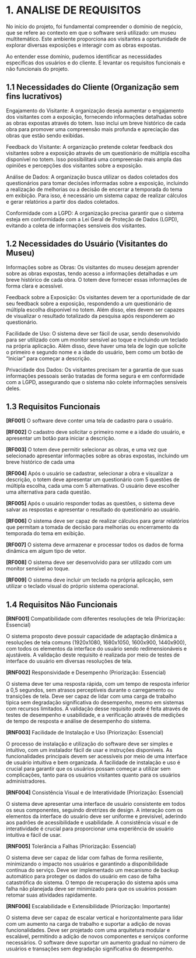 # 1. ANALISE DE REQUISITOS

No início do projeto, foi fundamental compreender o domínio de negócio, que se refere ao contexto em que o software será utilizado: um museu multitemático. Este ambiente proporciona aos visitantes a oportunidade de explorar diversas exposições e interagir com as obras expostas.

Ao entender esse domínio, pudemos identificar as necessidades específicas dos usuários e do cliente. E levantar os requisitos funcionais e não funcionais do projeto.

## 1.1 Necessidades do Cliente (Organização sem fins lucrativos)

Engajamento do Visitante: A organização deseja aumentar o engajamento dos visitantes com a exposição, fornecendo informações detalhadas sobre as obras expostas através do totem. Isso inclui um breve histórico de cada obra para promover uma compreensão mais profunda e apreciação das obras que estão sendo exibidas.

Feedback do Visitante: A organização pretende coletar feedback dos visitantes sobre a exposição através de um questionário de múltipla escolha disponível no totem. Isso possibilitará uma compreensão mais ampla das opiniões e percepções dos visitantes sobre a exposição.

Análise de Dados: A organização busca utilizar os dados coletados dos questionários para tomar decisões informadas sobre a exposição, incluindo a realização de melhorias ou a decisão de encerrar a temporada do tema em exibição. Para isso, é necessário um sistema capaz de realizar cálculos e gerar relatórios a partir dos dados coletados.

Conformidade com a LGPD: A organização precisa garantir que o sistema esteja em conformidade com a Lei Geral de Proteção de Dados (LGPD), evitando a coleta de informações sensíveis dos visitantes.

## 1.2 Necessidades do Usuário (Visitantes do Museu)

Informações sobre as Obras: Os visitantes do museu desejam aprender sobre as obras expostas, tendo acesso a informações detalhadas e um breve histórico de cada obra. O totem deve fornecer essas informações de forma clara e acessível.

Feedback sobre a Exposição: Os visitantes devem ter a oportunidade de dar seu feedback sobre a exposição, respondendo a um questionário de múltipla escolha disponível no totem. Além disso, eles devem ser capazes de visualizar o resultado totalizado da pesquisa após responderem ao questionário.

Facilidade de Uso: O sistema deve ser fácil de usar, sendo desenvolvido para ser utilizado com um monitor sensível ao toque e incluindo um teclado na própria aplicação. Além disso, deve haver uma tela de login que solicite o primeiro e segundo nome e a idade do usuário, bem como um botão de “Iniciar” para começar a descrição.

Privacidade dos Dados: Os visitantes precisam ter a garantia de que suas informações pessoais serão tratadas de forma segura e em conformidade com a LGPD, assegurando que o sistema não colete informações sensíveis deles.

## 1.3 Requisitos Funcionais

**[RF001]** O software deve conter uma tela de cadastro para o usuário.

**[RF002]** O cadastro deve solicitar o primeiro nome e a idade do usuário, e apresentar um botão para iniciar a descrição.

**[RF003]** O totem deve permitir selecionar as obras, e uma vez que selecionado apresentar informações sobre as obras expostas, incluindo um breve histórico de cada uma

**[RF004]** Após o usuário se cadastrar, selecionar a obra e visualizar a descrição, o totem deve apresentar um questionário com 5 questões de múltipla escolha, cada uma com 5 alternativas. O usuário deve escolher uma alternativa para cada questão.

**[RF005]** Após o usuário responder todas as questões, o sistema deve salvar as respostas e apresentar o resultado do questionário ao usuário.

**[RF006]** O sistema deve ser capaz de realizar cálculos para gerar relatórios que permitam a tomada de decisão para melhorias ou encerramento da temporada do tema em exibição.

**[RF007]** O sistema deve armazenar e processar todos os dados de forma dinâmica em algum tipo de vetor.

**[RF008]** O sistema deve ser desenvolvido para ser utilizado com um monitor sensível ao toque.

**[RF009]** O sistema deve incluir um teclado na própria aplicação, sem utilizar o teclado visual do próprio sistema operacional.

## 1.4 Requisitos Não Funcionais

**[RNF001]** Compatibilidade com diferentes resoluções de tela (Priorização: Essencial)

O sistema proposto deve possuir capacidade de adaptação dinâmica a resoluções de tela comuns (1920x1080, 1680x1050, 1600x900, 1440x900), com todos os elementos da interface do usuário sendo redimensionáveis e ajustáveis. A validação deste requisito é realizada por meio de testes de interface do usuário em diversas resoluções de tela.

**[RNF002]** Responsividade e Desempenho (Priorização: Essencial)

O sistema deve ter uma resposta rápida, com um tempo de resposta inferior a 0,5 segundos, sem atrasos perceptíveis durante o carregamento ou transições de tela. Deve ser capaz de lidar com uma carga de trabalho típica sem degradação significativa do desempenho, mesmo em sistemas com recursos limitados. A validação desse requisito pode é feita através de testes de desempenho e usabilidade, e a verificação através de medições de tempo de resposta e análise de desempenho do sistema.

**[RNF003]** Facilidade de Instalação e Uso (Priorização: Essencial)

O processo de instalação e utilização do software deve ser simples e intuitivo, com um instalador fácil de usar e instruções disponíveis. As funcionalidades principais devem ser acessíveis por meio de uma interface de usuário intuitiva e bem organizada. A facilidade de instalação e uso é crucial para garantir que os usuários possam começar a utilizar sem complicações, tanto para os usuários visitantes quanto para os usuários administradores.

**[RNF004]** Consistência Visual e de Interatividade (Priorização: Essencial)

O sistema deve apresentar uma interface de usuário consistente em todos os seus componentes, seguindo diretrizes de design. A interação com os elementos da interface do usuário deve ser uniforme e previsível, aderindo aos padrões de acessibilidade e usabilidade. A consistência visual e de interatividade é crucial para proporcionar uma experiência de usuário intuitiva e fácil de usar.

**[RNF005]** Tolerância a Falhas (Priorização: Essencial)

O sistema deve ser capaz de lidar com falhas de forma resiliente, minimizando o impacto nos usuários e garantindo a disponibilidade contínua do serviço. Deve ser implementado um mecanismo de backup automático para proteger os dados do usuário em caso de falha catastrófica do sistema. O tempo de recuperação do sistema após uma falha não planejada deve ser minimizado para que os usuários possam retomar suas atividades rapidamente.

**[RNF006]** Escalabilidade e Extensibilidade (Priorização: Importante)

O sistema deve ser capaz de escalar vertical e horizontalmente para lidar com um aumento na carga de trabalho e suportar a adição de novas funcionalidades. Deve ser projetado com uma arquitetura modular e escalável, permitindo a adição de novos componentes e serviços conforme necessários. O software deve suportar um aumento gradual no número de usuários e transações sem degradação significativa do desempenho.
